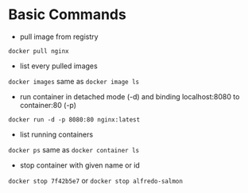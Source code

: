 # Basic Commands

- pull image from registry

`docker pull nginx`

- list every pulled images

`docker images` same as `docker image ls`

- run container in detached mode (-d) and binding localhost:8080 to container:80 (-p)

`docker run -d -p 8080:80 nginx:latest`

- list running containers

`docker ps` same as `docker container ls`

- stop container with given name or id

`docker stop 7f42b5e7` or `docker stop alfredo-salmon`
